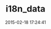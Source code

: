 ---
layout: post
title:  "i18n_data"
repo:   "grosser/i18n_data"
date:   2015-02-18 17:24:41
gemurl: https://github.com/grosser/i18n_data
---